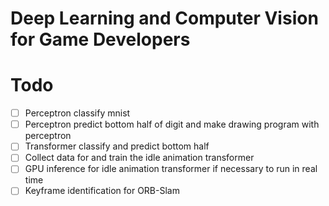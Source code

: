 # Deep Learning and Computer Vision for Game Developers

# Todo

- [ ] Perceptron classify mnist
- [ ] Perceptron predict bottom half of digit and make drawing program with perceptron
- [ ] Transformer classify and predict bottom half
- [ ] Collect data for and train the idle animation transformer
- [ ] GPU inference for idle animation transformer if necessary to run in real time
- [ ] Keyframe identification for ORB-Slam